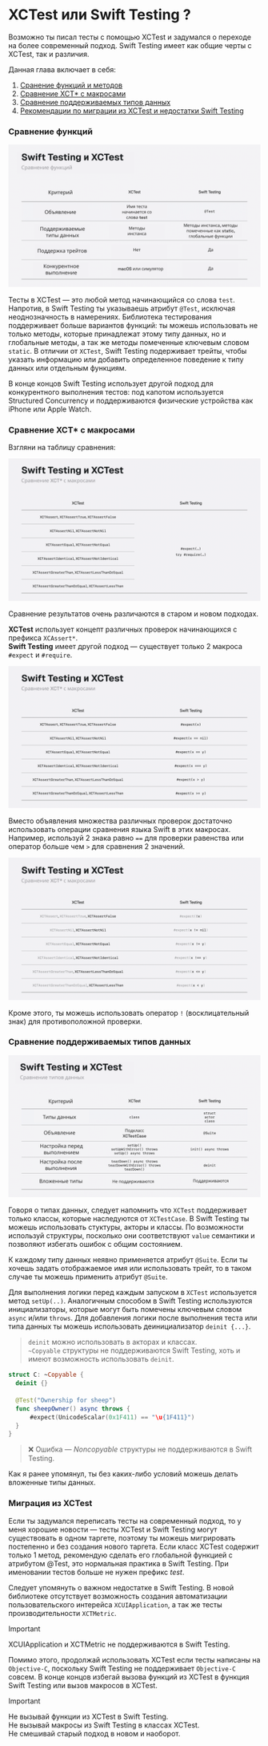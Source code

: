 # XCTest или Swift Testing ?

Возможно ты писал тесты с помощью XCTest и задумался о переходе на более современный подход. Swift Testing имеет как общие черты с XCTest, так и различия.

Данная глава включает в себя:

1. [Сранение функций и методов](#Сравнение-функций)
2. [Сравнение XCT* с макросами](#Сравнение-xct-с-макросами)
3. [Сравнение поддерживаемых типов данных](#Сравнение-поддерживаемых-типов-данных)
4. [Рекомендации по миграции из XCTest и недостатки Swift Testing](#Миграция-из-xctest)


### Сравнение функций

![Сравнение функций](<assets/Swift Testing Screenshots/compare_fn.png>)

<!-- | Критерий | XCTest | Swift Testing |
| --- | --- | --- |
| Объявление | Имя теста начинается со слова `test`| Указываем атрибут `@Test` |
| Поддерживаемые типы данных | Методы инстанса | Методы инстанса, методы помеченные как static, глобальные функции |
| Поддержка трейтов | Нет | Да |
| Конкурентное выполнение | macOS или симулятор | Да | -->

Тесты в XCTest — это любой метод начинающийся со слова `test`. Напротив, в Swift Testing ты указываешь атрибут `@Test`,
исключая неоднозначность в намерениях. Библиотека тестирования поддерживает больше вариантов функций: ты можешь использовать
не только методы, которые принадлежат этому типу данных, но и глобальные методы, а так же методы помеченные ключевым словом `static`.
В отличии от `XCTest`, Swift Testing подерживает трейты, чтобы указать информацию или добавить определенное поведение к типу данных или отдельным функциям.

В конце концов Swift Testing использует другой подход для конкурентного выполнения тестов:
под капотом используется Structured Concurrency и поддерживаются физические устройства как iPhone или Apple Watch.

### Сравнение XCT* с макросами

Взгляни на таблицу сравнения:

![Картинка сравнения](<assets/Swift Testing Screenshots/compare_xct_and_macros.png>)

Сравнение результатов очень различаются в старом и новом подходах.

**XCTest** использует концепт различных проверок начинающихся с префикса `XCAssert*`.<br/>
**Swift Testing** имеет другой подход — существует только 2 макроса `#expect` и `#require`.

![Картинка сравнения 2](<assets/Swift Testing Screenshots/compare_xct_2.png>)

Вместо объявления множества различных проверок достаточно использовать операции сравнения языка Swift в этих макросах. Например, используй 2 знака равно `==`
для проверки равенства или оператор больше чем `>` для сравнения 2 значений.

![Картинка сравнения 3](<assets/Swift Testing Screenshots/compare_xct_3.png>)

Кроме этого, ты можешь использовать оператор `!` (восклицательный знак) для противоположной проверки.

### Сравнение поддерживаемых типов данных

![Сравнение типов](<assets/Swift Testing Screenshots/compare_type.png>)
<!-- | Критерий | XCTest | Swift Testing |
| ----- | :-------- | :--------------------- |
| Типы данных | class | struct<br/>actor<br/>class |
| Объявление | Подкласс XCTestCase | @Suite |
| Настройка перед выполнением каждого теста | setUp()<br/>setUpWithError() throws<br/>setUp() async throws| init() async throws |
| После каждого теста | tearDown()<br/>tearDown() async throws<br/>tearDownWithError() throws | deinit |
| Вложенные типы | Не поддерживаются | Поддерживаются | -->

Говоря о типах данных, следует напомнить что `XCTest` поддерживает только классы,
которые наследуются от `XCTestCase`. В Swift Testing ты можешь использовать стуктуры, акторы и классы.
По возможности используй структуры, посколько они соответствуют `value` семантики и позволяют избегать ошибок с общим состоянием.

К каждому типу данных неявно применяется атрибут `@Suite`. Если ты хочешь задать
отображаемое имя или использовать трейт, то в таком случае ты можешь применить атрибут `@Suite`.

Для выполнения логики перед каждым запуском в `XCTest` используется метод `setUp(..)`.
Аналогичным способом в Swift Testing используются инициализаторы, которые могут
быть помечены ключевым словом `async` и/или `throws`. Для добавления логики после
выполнения теста или типа данных ты можешь использовать деинициализатор `deinit {...}`.

> `deinit` можно использовать в акторах и классах.<br/>`~Copyable` структуры не поддерживаются Swift Testing, хоть и имеют возможность использовать `deinit`.

```swift
struct C: ~Copyable {
  deinit {}

  @Test("Ownership for sheep")
  func sheepOwner() async throws {
	  #expect(UnicodeScalar(0x1F411) == "\u{1F411}")
  }
}
```

> ❌ Ошибка — _Noncopyable_ структуры не поддерживаются в Swift Testing.

Как я ранее упомянул, ты без каких-либо условий можешь делать вложенные типы данных.

### Миграция из XCTest

Если ты задумался переписать тесты на современный подход, то у меня хорошие новости — 
тесты XCTest и Swift Testing могут существовать в одном таргете, поэтому ты можешь
мигрировать постепенно и без создания нового таргета. Если класс XCTest содержит
только 1 метод, рекомендую сделать его глобальной функцией с атрибутом @Test, это
нормальная практика в Swift Testing. При именовании тестов больше не нужен префикс *test*.

Следует упомянуть о важном недостатке в Swift Testing.
В новой библиотеке отсутствует возможность создания автоматизации пользовательского
интерейса `XCUIApplication`, а так же тесты производительности `XCTMetric`.

> [!IMPORTANT]
> XCUIApplication и XCTMetric не поддерживаются в Swift Testing.

Помимо этого, продолжай использовать XCTest если тесты написаны на
`Objective-C`, поскольку Swift Testing не поддерживает `Objective-C` совсем.
В конце концов избегай вызова функций из XCTest в функция Swift Testing или вызов макросов в XCTest.

> [!IMPORTANT]
> Не вызывай функции из XCTest в Swift Testing.<br/>Не вызывай макросы из Swift Testing в классах XCTest.<br/>Не смешивай старый подход в новом и наоборот.

<!-- https://github.com/swiftlang/swift-testing/issues/516#issuecomment-2201208834 -->
